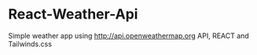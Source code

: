 # React-Weather-Api
Simple weather app using http://api.openweathermap.org API, REACT and Tailwinds.css
